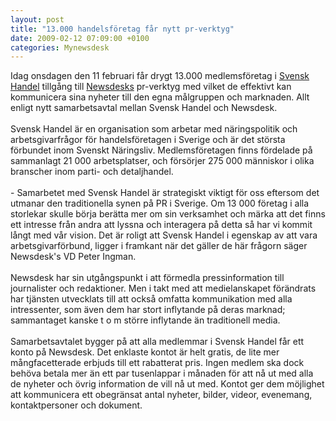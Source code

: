```yaml
---
layout: post
title: "13.000 handelsföretag får nytt pr-verktyg"
date: 2009-02-12 07:09:00 +0100
categories: Mynewsdesk
---
```

 <p>Idag onsdagen den 11 februari får drygt 13.000 medlemsföretag i <a href="http://www.svenskhandel.se">Svensk Handel</a> tillgång till <a href="http://www.newsdesk.se">Newsdesks</a> pr-verktyg med vilket de effektivt kan kommunicera sina nyheter till den egna målgruppen och marknaden. Allt enligt nytt samarbetsavtal mellan Svensk Handel och Newsdesk.<br><br>Svensk Handel är en organisation som arbetar med näringspolitik och arbetsgivarfrågor för handelsföretagen i Sverige och är det största förbundet inom Svenskt Näringsliv. Medlemsföretagen finns fördelade på sammanlagt 21 000 arbetsplatser, och försörjer 275 000 människor i olika branscher inom parti- och detaljhandel.<br><br>- Samarbetet med Svensk Handel är strategiskt viktigt för oss eftersom det utmanar den traditionella synen på PR i Sverige. Om 13 000 företag i alla storlekar skulle börja berätta mer om sin verksamhet och märka att det finns ett intresse från andra att lyssna och interagera på detta så har vi kommit långt med vår vision. Det är roligt att Svensk Handel i egenskap av att vara arbetsgivarförbund, ligger i framkant när det gäller de här frågorn säger Newsdesk's VD Peter Ingman.<br><br>Newsdesk har sin utgångspunkt i att förmedla pressinformation till journalister och redaktioner. Men i takt med att medielanskapet förändrats har tjänsten utvecklats till att också omfatta kommunikation med alla intressenter, som även dem har stort inflytande på deras marknad; sammantaget kanske t o m större inflytande än traditionell media.<br><br>Samarbetsavtalet bygger på att alla medlemmar i Svensk Handel får ett konto på Newsdesk. Det enklaste kontot är helt gratis, de lite mer mångfacetterade erbjuds till ett rabatterat pris. Ingen medlem ska dock behöva betala mer än ett par tusenlappar i månaden för att nå ut med alla de nyheter och övrig information de vill nå ut med. Kontot ger dem möjlighet att kommunicera ett obegränsat antal nyheter, bilder, videor, evenemang, kontaktpersoner och dokument.</p>

